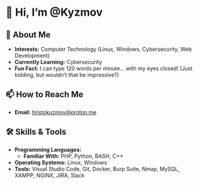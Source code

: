 # 👋 Hi, I’m @Kyzmov

## 👀 About Me
- **Interests:** Computer Technology (Linux, Windows, Cybersecurity, Web Development)
- **Currently Learning:** Cybersecurity
- **Fun Fact:** I can type 120 words per minute… with my eyes closed! (Just kidding, but wouldn’t that be impressive?)

## 📫 How to Reach Me
- **Email:** hristokuzmov@proton.me

## 🛠️ Skills & Tools
- **Programming Languages:**
  - **Familiar With:** PHP, Python, BASH, C++
- **Operating Systems:** Linux, Windows
- **Tools:** Visual Studio Code, Git, Docker, Burp Suite, Nmap, MySQL, XAMPP, NGINX, JIRA, Slack






